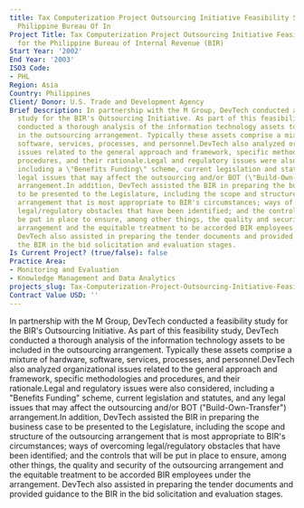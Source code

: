 ```yaml
---
title: Tax Computerization Project Outsourcing Initiative Feasibility Study For The
  Philippine Bureau Of In
Project Title: Tax Computerization Project Outsourcing Initiative Feasibility Study
  for the Philippine Bureau of Internal Revenue (BIR)
Start Year: '2002'
End Year: '2003'
ISO3 Code:
- PHL
Region: Asia
Country: Philippines
Client/ Donor: U.S. Trade and Development Agency
Brief Description: In partnership with the M Group, DevTech conducted a feasibility
  study for the BIR's Outsourcing Initiative. As part of this feasibility study, DevTech
  conducted a thorough analysis of the information technology assets to be included
  in the outsourcing arrangement. Typically these assets comprise a mixture of hardware,
  software, services, processes, and personnel.DevTech also analyzed organizational
  issues related to the general approach and framework, specific methodologies and
  procedures, and their rationale.Legal and regulatory issues were also considered,
  including a \"Benefits Funding\" scheme, current legislation and statutes, and any
  legal issues that may affect the outsourcing and/or BOT (\"Build-Own-Transfer\")
  arrangement.In addition, DevTech assisted the BIR in preparing the business case
  to be presented to the Legislature, including the scope and structure of the outsourcing
  arrangement that is most appropriate to BIR's circumstances; ways of overcoming
  legal/regulatory obstacles that have been identified; and the controls that will
  be put in place to ensure, among other things, the quality and security of the outsourcing
  arrangement and the equitable treatment to be accorded BIR employees under the arrangement.
  DevTech also assisted in preparing the tender documents and provided guidance to
  the BIR in the bid solicitation and evaluation stages.
Is Current Project? (true/false): false
Practice Area:
- Monitoring and Evaluation
- Knowledge Management and Data Analytics
projects_slug: Tax-Computerization-Project-Outsourcing-Initiative-Feasibility-Study-for-the-Philippine-Bureau-of-In
Contract Value USD: ''
---
```


In partnership with the M Group, DevTech conducted a feasibility study for the BIR's Outsourcing Initiative. As part of this feasibility study, DevTech conducted a thorough analysis of the information technology assets to be included in the outsourcing arrangement. Typically these assets comprise a mixture of hardware, software, services, processes, and personnel.DevTech also analyzed organizational issues related to the general approach and framework, specific methodologies and procedures, and their rationale.Legal and regulatory issues were also considered, including a \"Benefits Funding\" scheme, current legislation and statutes, and any legal issues that may affect the outsourcing and/or BOT (\"Build-Own-Transfer\") arrangement.In addition, DevTech assisted the BIR in preparing the business case to be presented to the Legislature, including the scope and structure of the outsourcing arrangement that is most appropriate to BIR's circumstances; ways of overcoming legal/regulatory obstacles that have been identified; and the controls that will be put in place to ensure, among other things, the quality and security of the outsourcing arrangement and the equitable treatment to be accorded BIR employees under the arrangement. DevTech also assisted in preparing the tender documents and provided guidance to the BIR in the bid solicitation and evaluation stages.